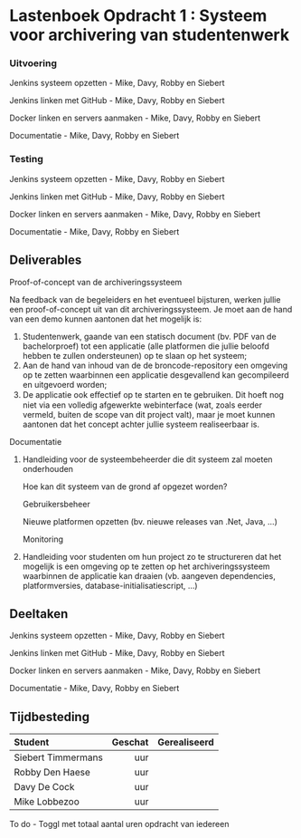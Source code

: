 # Lastenboek Opdracht 1 : Systeem voor archivering van studentenwerk

### Uitvoering ###
Jenkins systeem opzetten - Mike, Davy, Robby en Siebert

Jenkins linken met GitHub - Mike, Davy, Robby en Siebert

Docker linken en servers aanmaken - Mike, Davy, Robby en Siebert

Documentatie - Mike, Davy, Robby en Siebert

### Testing ###
Jenkins systeem opzetten - Mike, Davy, Robby en Siebert

Jenkins linken met GitHub - Mike, Davy, Robby en Siebert

Docker linken en servers aanmaken - Mike, Davy, Robby en Siebert

Documentatie - Mike, Davy, Robby en Siebert

## Deliverables

Proof-of-concept van de archiveringssysteem

Na feedback van de begeleiders en het eventueel bijsturen, werken jullie een proof-of-concept uit van dit archiveringssysteem. Je moet aan de hand van een demo kunnen aantonen dat het mogelijk is:

1. Studentenwerk, gaande van een statisch document (bv. PDF van de bachelorproef) tot een applicatie (alle platformen die jullie beloofd hebben te zullen ondersteunen) op te slaan op het systeem;
2. Aan de hand van inhoud van de de broncode-repository een omgeving op te zetten waarbinnen een applicatie desgevallend kan gecompileerd en uitgevoerd worden;
3. De applicatie ook eﬀectief op te starten en te gebruiken.
Dit hoeft nog niet via een volledig afgewerkte webinterface (wat, zoals eerder vermeld, buiten de scope van dit project valt), maar je moet kunnen aantonen dat het concept achter jullie systeem realiseerbaar is.

Documentatie

1. Handleiding voor de systeembeheerder die dit systeem zal moeten onderhouden

	Hoe kan dit systeem van de grond af opgezet worden?

	Gebruikersbeheer

	Nieuwe platformen opzetten (bv. nieuwe releases van .Net, Java, …)

	Monitoring

2. Handleiding voor studenten om hun project zo te structureren dat het mogelijk is een omgeving op te zetten op het archiveringssysteem waarbinnen de applicatie kan draaien (vb. aangeven dependencies, platformversies, database-initialisatiescript, …)


## Deeltaken
Jenkins systeem opzetten - Mike, Davy, Robby en Siebert

Jenkins linken met GitHub - Mike, Davy, Robby en Siebert

Docker linken en servers aanmaken - Mike, Davy, Robby en Siebert

Documentatie - Mike, Davy, Robby en Siebert

## Tijdbesteding

| Student  | Geschat | Gerealiseerd |
| :---     |    ---: |         ---: |
| Siebert Timmermans |     uur     |           |
| Robby Den Haese|      uur   |              |
| Davy De Cock |      uur    |             |
| Mike Lobbezoo |    uur     |             |

To do - Toggl met totaal aantal uren opdracht van iedereen
